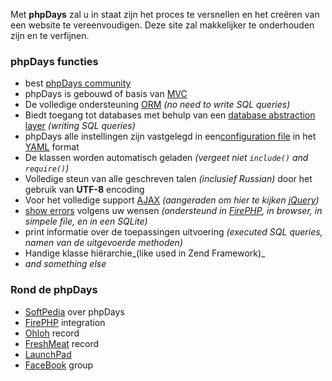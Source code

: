 <a href='Hidden comment: revision: 1'></a>

Met **phpDays** zal u in staat zijn het proces te versnellen en het creëren van een website te vereenvoudigen. Deze site zal makkelijker te onderhouden zijn en te verfijnen.

### phpDays functies ###

  * best [phpDays community](http://code.google.com/p/phpdays/people/list)
  * phpDays is gebouwd of basis van [MVC](NlMvc.md)
  * De volledige ondersteuning [ORM](NlLibDaysDbTable.md) _(no need to write SQL queries)_
  * Biedt toegang tot databases met behulp van een [database abstraction layer](NlLibDaysDb.md) _(writing SQL queries)_
  * phpDays alle instellingen zijn vastgelegd in een[configuration file](NlLibDaysConfig.md) in het [YAML](http://en.wikipedia.org/wiki/YAML) format
  * De klassen worden automatisch geladen _(vergeet niet `include()` and `require()`)_
  * Volledige steun van alle geschreven talen _(inclusief Russian)_ door het gebruik van **UTF-8** encoding
  * Voor het volledige support [AJAX](NlAjax.md) _(aangeraden om hier te kijken [jQuery](http://jquery.com))_
  * [show errors](NlDaysLog.md) volgens uw wensen _(ondersteund in [FirePHP](http://firephp.org), in browser, in simpele file, en in een SQLite)_
  * print informatie over de toepassingen uitvoering _(executed SQL queries, namen van de uitgevoerde methoden)_
  * Handige klasse hiërarchie_(like used in Zend Framework)_
  * _and something else_

### Rond de phpDays ###

  * [SoftPedia](http://linux.softpedia.com/get/Internet/HTTP-WWW-/php-Days-50148.shtml) over phpDays
  * [FirePHP](http://www.firephp.org/Wiki/Libraries/PhpDays) integration
  * [Ohloh](http://www.ohloh.net/p/phpdays) record
  * [FreshMeat](http://freshmeat.net/projects/phpdays) record
  * [LaunchPad](http://launchpad.net/phpdays/)
  * [FaceBook](http://www.facebook.com/group.php?gid=158477950902) group